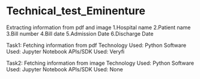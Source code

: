 # Technical_test_Eminenture
Extracting information from pdf and image
1.Hospital name 2.Patient name 3.Bill number 4.Bill date 5.Admission Date 6.Discharge Date

Task1: Fetching information from pdf
Technology Used: Python
Software Used: Jupyter Notebook
APIs/SDK Used: Veryfi

Task2: Fetching information from image
Technology Used: Python
Software Used: Jupyter Notebook
APIs/SDK Used: None
